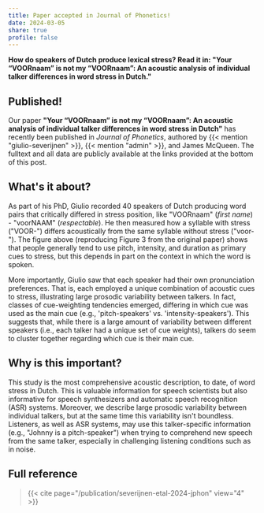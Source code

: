 ```yaml
---
title: Paper accepted in Journal of Phonetics!
date: 2024-03-05
share: true
profile: false
---
```


**How do speakers of Dutch produce lexical stress? Read it in: "Your “VOORnaam” is not my “VOORnaam”: An acoustic analysis of individual talker differences in word stress in Dutch."**

<!--more-->

## Published!

Our paper **"Your “VOORnaam” is not my “VOORnaam”: An acoustic analysis of individual talker differences in word stress in Dutch"** has recently been published in *Journal of Phonetics*, authored by {{< mention "giulio-severijnen" >}}, {{< mention "admin" >}}, and James McQueen. The fulltext and all data are publicly available at the links provided at the bottom of this post.

## What's it about?

As part of his PhD, Giulio recorded 40 speakers of Dutch producing word pairs that critically differed in stress position, like "VOORnaam" (*first name*) - "voorNAAM" (*respectable*). He then measured how a syllable with stress ("VOOR-") differs acoustically from the same syllable without stress ("voor-"). The figure above (reproducing Figure 3 from the original paper) shows that people generally tend to use pitch, intensity, and duration as primary cues to stress, but this depends in part on the context in which the word is spoken.

More importantly, Giulio saw that each speaker had their own pronunciation preferences. That is, each employed a unique combination of acoustic cues to stress, illustrating large prosodic variability between talkers. In fact, classes of cue-weighting tendencies emerged, differing in which cue was used as the main cue (e.g., 'pitch-speakers' vs. 'intensity-speakers'). This suggests that, while there is a large amount of variability between different speakers (i.e., each talker had a unique set of cue weights), talkers do seem to cluster together regarding which cue is their main cue.

## Why is this important?

This study is the most comprehensive acoustic description, to date, of word stress in Dutch. This is valuable information for speech scientists but also informative for speech synthesizers and automatic speech recognition (ASR) systems. Moreover, we describe large prosodic variability between individual talkers, but at the same time this variability isn't boundless. Listeners, as well as ASR systems, may use this talker-specific information (e.g., "Johnny is a pitch-speaker") when trying to comprehend new speech from the same talker, especially in challenging listening conditions such as in noise.

## Full reference

> {{< cite page="/publication/severijnen-etal-2024-jphon" view="4" >}}
